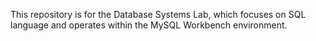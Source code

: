 This repository is for the Database Systems Lab, which focuses on SQL language and operates within the MySQL Workbench environment.

